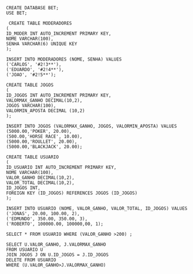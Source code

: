	CREATE DATABASE BET;
    USE BET;
    
     CREATE TABLE MODERADORES
    (
    ID_MODER INT AUTO_INCREMENT PRIMARY KEY,
    NOME VARCHAR(100),
    SENHA VARCHAR(6) UNIQUE KEY
    );
    
    INSERT INTO MODERADORES (NOME, SENHA) VALUES
    ('CARLOS', '#2!3**'),
    ('EDUARDO', '#2!4**'),
    ('JOAO', '#2!5**');
    
    CREATE TABLE JOGOS
    (
    ID_JOGOS INT AUTO_INCREMENT PRIMARY KEY,
    VALORMAX_GANHO DECIMAL(10,2),
    JOGOS VARCHAR(100),
    VALORMIN_APOSTA DECIMAL (10,2)
    );
    
    INSERT INTO JOGOS (VALORMAX_GANHO, JOGOS, VALORMIN_APOSTA) VALUES
    (5000.00,'POKER', 20.00),
    (500.00,'HORSE RACE', 10.00),
    (5000.00,'ROULLET', 20.00),
    (5000.00,'BLACKJACK', 20.00);
    
    CREATE TABLE USUARIO
    (
    ID_USUARIO INT AUTO_INCREMENT PRIMARY KEY,
    NOME VARCHAR(100),
    VALOR_GANHO DECIMAL(10,2),
    VALOR_TOTAL DECIMAL(10,2),
    ID_JOGOS INT,
    FOREIGN KEY (ID_JOGOS) REFERENCES JOGOS (ID_JOGOS)
    );
    
    INSERT INTO USUARIO (NOME, VALOR_GANHO, VALOR_TOTAL, ID_JOGOS) VALUES
    ('JONAS', 20.00, 100.00, 2),
    ('EDMUNDO', 350.00, 350.00, 3),
    ('ROBERTO', 100000.00, 100000,00, 1);

    SELECT * FROM USUARIO WHERE (VALOR_GANHO >200) ;
    
    SELECT U.VALOR_GANHO, J.VALORMAX_GANHO 
    FROM USUARIO U
    JOIN JOGOS J ON U.ID_JOGOS = J.ID_JOGOS
    DELETE FROM USUARIO
    WHERE (U.VALOR_GANHO>J.VALORMAX_GANHO) 
